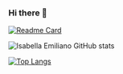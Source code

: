 ### Hi there 👋

[![Readme Card](https://github-readme-stats.vercel.app/api/pin/?username=isabellaCE&repo=github-readme-stats)](https://github.com/isabellaCE/github-readme-stats)

![Isabella Emiliano GitHub stats](https://github-readme-stats.vercel.app/api?username=isabellaCE&count_private=true&show_icons=true&theme=radical)

[![Top Langs](https://github-readme-stats.vercel.app/api/top-langs/?username=isabellaCE&layout=compact)](https://github.com/isabellaCE/github-readme-stats)

